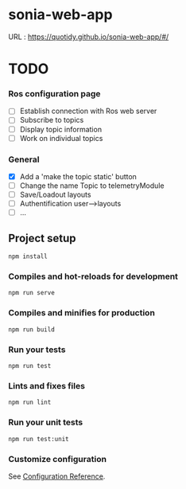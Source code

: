 # sonia-web-app
URL : https://quotidy.github.io/sonia-web-app/#/

# TODO 
### Ros configuration page
- [ ] Establish connection with Ros web server
- [ ] Subscribe to topics
- [ ] Display topic information
- [ ] Work on individual topics
### General
- [x] Add a 'make the topic static' button
- [ ] Change the name Topic to telemetryModule
- [ ] Save/Loadout layouts
- [ ] Authentification user-->layouts
- [ ] ...

## Project setup
```
npm install
```

### Compiles and hot-reloads for development
```
npm run serve
```

### Compiles and minifies for production
```
npm run build
```

### Run your tests
```
npm run test
```

### Lints and fixes files
```
npm run lint
```

### Run your unit tests
```
npm run test:unit
```

### Customize configuration
See [Configuration Reference](https://cli.vuejs.org/config/).
